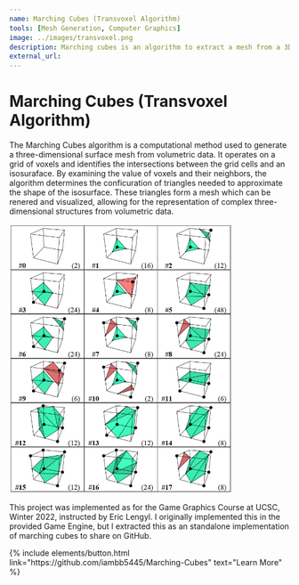 ```yaml
---
name: Marching Cubes (Transvoxel Algorithm)
tools: [Mesh Generation, Computer Graphics]
image: ../images/transvoxel.png
description: Marching cubes is an algorithm to extract a mesh from a 3D scalar field. This project is an efficient implementation of this algorithm based on the Transvoxel Algorithm.
external_url:
---
```



# Marching Cubes (Transvoxel Algorithm)

The Marching Cubes algorithm is a computational method used to generate a three-dimensional surface mesh from volumetric data. It operates on a grid of voxels and identifies the intersections between the grid cells and an isosuraface. By examining the value of voxels and their neighbors, the algorithm determines the conficuration of triangles needed to approximate the shape of the isosurface. These triangles form a mesh which can be renered and visualized, allowing for the representation of complex three-dimensional structures from volumetric data.

<img src="../images/transvoxel.png" alt="preview" width="400"/>

This project was implemented as for the Game Graphics Course at UCSC, Winter 2022, instructed by Eric Lengyl. I originally implemented this in the provided Game Engine, but I extracted this as an standalone implementation of marching cubes to share on GitHub.

<p class="text-center">
{% include elements/button.html link="https://github.com/iambb5445/Marching-Cubes" text="Learn More" %}
</p>
